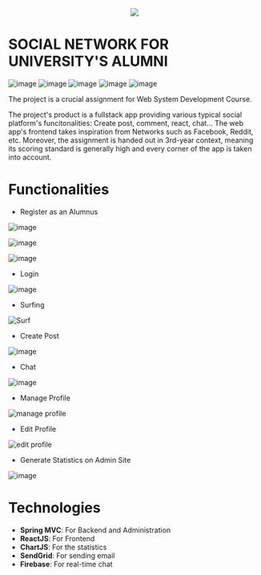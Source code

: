 <div width="500px" height="400px" align="center">
  <img src="https://github.com/user-attachments/assets/a6e00ebf-8c34-4181-8d0e-3e0670c655d6"/>
</div>

# SOCIAL NETWORK FOR UNIVERSITY'S ALUMNI

![image](https://github.com/user-attachments/assets/63793b70-7471-4964-b9bc-6633c449a068)
![image](https://github.com/user-attachments/assets/2ffa3557-b804-4aa5-a91f-720ae9acca7a)
![image](https://github.com/user-attachments/assets/2826d23e-7a46-4421-8a41-95d4c8714966)
![image](https://github.com/user-attachments/assets/72532b3f-bf4c-45a2-8011-0d4ff6987601)
![image](https://github.com/user-attachments/assets/a3e8e60a-371b-4d2d-925a-e14d125217a8)


The project is a crucial assignment for Web System Development Course. 

The project's product is a fullstack app providing various typical social platform's funcitonalities: Create post, comment, react, chat... The web app's frontend takes inspiration from Networks such as Facebook, Reddit, etc. Moreover, the assignment is handed out in 3rd-year context, meaning its scoring standard is generally high and every corner of the app is taken into account.

# Functionalities
- Register as an Alumnus

![image](https://github.com/user-attachments/assets/86218ff4-3e7f-46f6-ab73-1c87800007b9)

![image](https://github.com/user-attachments/assets/f0bdc83b-d0e1-40c2-9ac9-05764456279d)

![image](https://github.com/user-attachments/assets/e49e35be-bc72-4991-9f7d-888bdddad121)

- Login

![image](https://github.com/user-attachments/assets/08438388-f233-493c-9a70-546e5326a3ab)

- Surfing

![Surf](https://github.com/user-attachments/assets/dedfbb25-2115-45a2-aa9c-038327f39d95)

- Create Post

![image](https://github.com/user-attachments/assets/bfdd6791-1a8a-4f10-ab95-4192ae59efb7)

- Chat

![image](https://github.com/user-attachments/assets/3921645f-7d61-4b1e-a2ea-9eea026f1253)

- Manage Profile

![manage profile](https://github.com/user-attachments/assets/74b053da-02e4-485b-bfdc-a0f38e5925e3)

- Edit Profile

![edit profile](https://github.com/user-attachments/assets/9b67e273-fa54-42ec-a290-117e25b90575)

- Generate Statistics on Admin Site

![image](https://github.com/user-attachments/assets/a572c1c3-3f72-4ff5-bbf8-126ef2f3859c)

# Technologies
- **Spring MVC**: For Backend and Administration
- **ReactJS**: For Frontend
- **ChartJS**: For the statistics
- **SendGrid**: For sending email
- **Firebase**: For real-time chat

